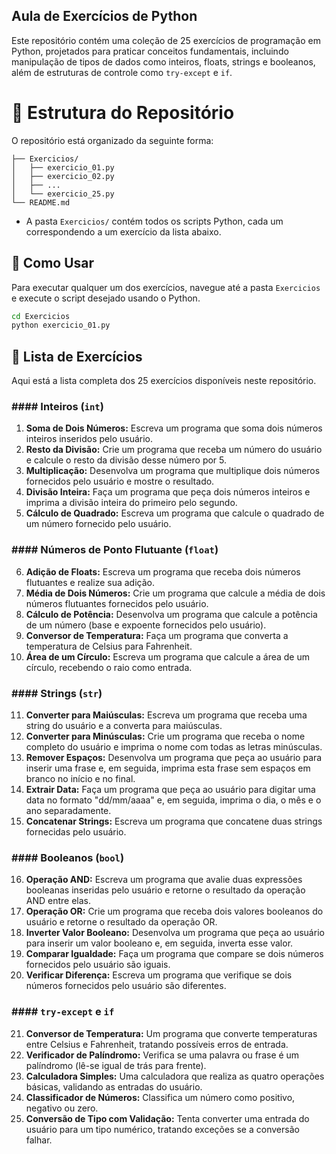 ## Aula de Exercícios de Python

Este repositório contém uma coleção de 25 exercícios de programação em Python, projetados para praticar conceitos fundamentais, incluindo manipulação de tipos de dados como inteiros, floats, strings e booleanos, além de estruturas de controle como `try-except` e `if`.

# 📂 Estrutura do Repositório

O repositório está organizado da seguinte forma:

```
├── Exercicios/
│   ├── exercicio_01.py
│   ├── exercicio_02.py
│   ├── ...
│   └── exercicio_25.py
└── README.md
```

- A pasta `Exercicios/` contém todos os scripts Python, cada um correspondendo a um exercício da lista abaixo.

## 🚀 Como Usar

Para executar qualquer um dos exercícios, navegue até a pasta `Exercicios` e execute o script desejado usando o Python.

```bash
cd Exercicios
python exercicio_01.py
```

## 📝 Lista de Exercícios

Aqui está a lista completa dos 25 exercícios disponíveis neste repositório.

### #### Inteiros (`int`)

1.  **Soma de Dois Números:** Escreva um programa que soma dois números inteiros inseridos pelo usuário.
2.  **Resto da Divisão:** Crie um programa que receba um número do usuário e calcule o resto da divisão desse número por 5.
3.  **Multiplicação:** Desenvolva um programa que multiplique dois números fornecidos pelo usuário e mostre o resultado.
4.  **Divisão Inteira:** Faça um programa que peça dois números inteiros e imprima a divisão inteira do primeiro pelo segundo.
5.  **Cálculo de Quadrado:** Escreva um programa que calcule o quadrado de um número fornecido pelo usuário.

### #### Números de Ponto Flutuante (`float`)

6.  **Adição de Floats:** Escreva um programa que receba dois números flutuantes e realize sua adição.
7.  **Média de Dois Números:** Crie um programa que calcule a média de dois números flutuantes fornecidos pelo usuário.
8.  **Cálculo de Potência:** Desenvolva um programa que calcule a potência de um número (base e expoente fornecidos pelo usuário).
9.  **Conversor de Temperatura:** Faça um programa que converta a temperatura de Celsius para Fahrenheit.
10. **Área de um Círculo:** Escreva um programa que calcule a área de um círculo, recebendo o raio como entrada.

### #### Strings (`str`)

11. **Converter para Maiúsculas:** Escreva um programa que receba uma string do usuário e a converta para maiúsculas.
12. **Converter para Minúsculas:** Crie um programa que receba o nome completo do usuário e imprima o nome com todas as letras minúsculas.
13. **Remover Espaços:** Desenvolva um programa que peça ao usuário para inserir uma frase e, em seguida, imprima esta frase sem espaços em branco no início e no final.
14. **Extrair Data:** Faça um programa que peça ao usuário para digitar uma data no formato "dd/mm/aaaa" e, em seguida, imprima o dia, o mês e o ano separadamente.
15. **Concatenar Strings:** Escreva um programa que concatene duas strings fornecidas pelo usuário.

### #### Booleanos (`bool`)

16. **Operação AND:** Escreva um programa que avalie duas expressões booleanas inseridas pelo usuário e retorne o resultado da operação AND entre elas.
17. **Operação OR:** Crie um programa que receba dois valores booleanos do usuário e retorne o resultado da operação OR.
18. **Inverter Valor Booleano:** Desenvolva um programa que peça ao usuário para inserir um valor booleano e, em seguida, inverta esse valor.
19. **Comparar Igualdade:** Faça um programa que compare se dois números fornecidos pelo usuário são iguais.
20. **Verificar Diferença:** Escreva um programa que verifique se dois números fornecidos pelo usuário são diferentes.

### #### `try-except` e `if`

21. **Conversor de Temperatura:** Um programa que converte temperaturas entre Celsius e Fahrenheit, tratando possíveis erros de entrada.
22. **Verificador de Palíndromo:** Verifica se uma palavra ou frase é um palíndromo (lê-se igual de trás para frente).
23. **Calculadora Simples:** Uma calculadora que realiza as quatro operações básicas, validando as entradas do usuário.
24. **Classificador de Números:** Classifica um número como positivo, negativo ou zero.
25. **Conversão de Tipo com Validação:** Tenta converter uma entrada do usuário para um tipo numérico, tratando exceções se a conversão falhar.